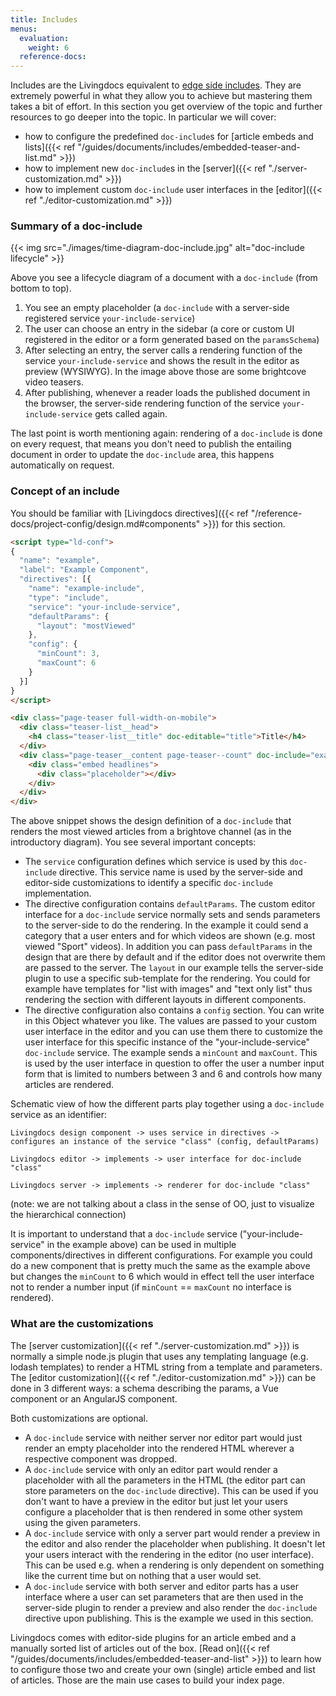 ```yaml
---
title: Includes
menus:
  evaluation:
    weight: 6
  reference-docs:
---
```


Includes are the Livingdocs equivalent to [edge side includes](https://en.wikipedia.org/wiki/Edge_Side_Includes). They are extremely powerful in what they allow you to achieve but mastering them takes a bit of effort. In this section you get overview of the topic and further resources to go deeper into the topic.
In particular we will cover:
- how to configure the predefined `doc-include`s for [article embeds and lists]({{< ref "/guides/documents/includes/embedded-teaser-and-list.md" >}})
- how to implement new `doc-include`s in the [server]({{< ref "./server-customization.md" >}})
- how to implement custom `doc-include` user interfaces in the [editor]({{< ref "./editor-customization.md" >}})

### Summary of a doc-include

{{< img src="./images/time-diagram-doc-include.jpg" alt="doc-include lifecycle" >}}

Above you see a lifecycle diagram of a document with a `doc-include` (from bottom to top).

1. You see an empty placeholder (a `doc-include` with a server-side registered service `your-include-service`)
2. The user can choose an entry in the sidebar (a core or custom UI registered in the editor or a form generated based on the `paramsSchema`)
3. After selecting an entry, the server calls a rendering function of the service `your-include-service` and shows the result in the editor as preview (WYSIWYG). In the image above those are some brightcove video teasers.
4. After publishing, whenever a reader loads the published document in the browser, the server-side rendering function of the service `your-include-service` gets called again.

The last point is worth mentioning again: rendering of a `doc-include` is done on every request, that means you don't need to publish the entailing document in order to update the `doc-include` area, this happens automatically on request.


### Concept of an include

You should be familiar with [Livingdocs directives]({{< ref "/reference-docs/project-config/design.md#components" >}}) for this section.

```html
<script type="ld-conf">
{
  "name": "example",
  "label": "Example Component",
  "directives": [{
    "name": "example-include",
    "type": "include",
    "service": "your-include-service",
    "defaultParams": {
      "layout": "mostViewed"
    },
    "config": {
      "minCount": 3,
      "maxCount": 6
    }
  }]
}
</script>

<div class="page-teaser full-width-on-mobile">
  <div class="teaser-list__head">
    <h4 class="teaser-list__title" doc-editable="title">Title</h4>
  </div>
  <div class="page-teaser__content page-teaser--count" doc-include="example-include">
    <div class="embed headlines">
      <div class="placeholder"></div>
    </div>
  </div>
</div>
```

The above snippet shows the design definition of a `doc-include` that renders the most viewed articles from a brightove channel (as in the introductory diagram).
You see several important concepts:
- The `service` configuration defines which service is used by this `doc-include` directive. This service name is used by the server-side and editor-side customizations to identify a specific `doc-include` implementation.
- The directive configuration contains `defaultParams`. The custom editor interface for a `doc-include` service normally sets and sends parameters to the server-side to do the rendering. In the example it could send a category that a user enters and for which videos are shown (e.g. most viewed "Sport" videos). In addition you can pass `defaultParams` in the design that are there by default and if the editor does not overwrite them are passed to the server. The `layout` in our example tells the server-side plugin to use a specific sub-template for the rendering. You could for example have templates for "list with images" and "text only list" thus rendering the section with different layouts in different components.
- The directive configuration also contains a `config` section. You can write in this Object whatever you like. The values are passed to your custom user interface in the editor and you can use them there to customize the user interface for this specific instance of the "your-include-service" `doc-include` service. The example sends a `minCount` and `maxCount`. This is used by the user interface in question to offer the user a number input form that is limited to numbers between 3 and 6 and controls how many articles are rendered.

Schematic view of how the different parts play together using a `doc-include` service as an identifier:
```
Livingdocs design component -> uses service in directives -> configures an instance of the service "class" (config, defaultParams)

Livingdocs editor -> implements -> user interface for doc-include "class"

Livingdocs server -> implements -> renderer for doc-include "class"
```

(note: we are not talking about a class in the sense of OO, just to visualize the hierarchical connection)

It is important to understand that a `doc-include` service ("your-include-service" in the example above) can be used in multiple components/directives in different configurations. For example you could do a new component that is pretty much the same as the example above but changes the `minCount` to 6 which would in effect tell the user interface not to render a number input (if `minCount` == `maxCount` no interface is rendered).

### What are the customizations

The [server customization]({{< ref "./server-customization.md" >}}) is normally a simple node.js plugin that uses any templating language (e.g. lodash templates) to render a HTML string from a template and parameters.
The [editor customization]({{< ref "./editor-customization.md" >}}) can be done in 3 different ways: a schema describing the params, a Vue component or an AngularJS component.

Both customizations are optional.
- A `doc-include` service with neither server nor editor part would just render an empty placeholder into the rendered HTML wherever a respective component was dropped.
- A `doc-include` service with only an editor part would render a placeholder with all the parameters in the HTML (the editor part can store parameters on the `doc-include` directive). This can be used if you don't want to have a preview in the editor but just let your users configure a placeholder that is then rendered in some other system using the given parameters.
- A `doc-include` service with only a server part would render a preview in the editor and also render the placeholder when publishing. It doesn't let your users interact with the rendering in the editor (no user interface). This can be used e.g. when a rendering is only dependent on something like the current time but on nothing that a user would set.
- A `doc-include` service with both server and editor parts has a user interface where a user can set parameters that are then used in the server-side plugin to render a preview and also render the `doc-include` directive upon publishing. This is the example we used in this section.

Livingdocs comes with editor-side plugins for an article embed and a manually sorted list of articles out of the box. [Read on]({{< ref "/guides/documents/includes/embedded-teaser-and-list" >}}) to learn how to configure those two and create your own (single) article embed and list of articles. Those are the main use cases to build your index page.
